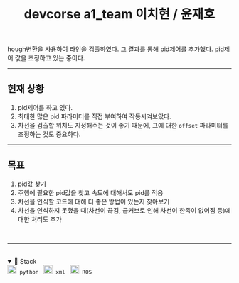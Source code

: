 <div align="center">

 <br>
   
# devcorse a1_team 이치현 / 윤재호

</div>

<br>

hough변환을 사용하여 라인을 검출하였다. 그 결과를 통해 pid제어를 추가했다. pid제어 값을 조정하고 있는 중이다.

---

## 현재 상황
1. pid제어를 하고 있다.
2. 최대한 많은 pid 파라미터를 직접 부여하여 작동시켜보았다.
3. 차선을 검출할 위치도 지정해주는 것이 좋기 때문에, 그에 대한 `offset` 파라미터를 조정하는 것도 중요하다.

---

## 목표
1. pid값 찾기
2. 주행에 필요한 pid값을 찾고 속도에 대해서도 pid를 적용
3. 차선을 인식할 코드에 대해 더 좋은 방법이 있는지 찾아보기
4. 차선을 인식하지 못했을 때(차선이 끊김, 급커브로 인해 차선이 한족이 없어짐 등)에 대한 처리도 추가 

<br>

---


<br>

<details open>
   <summary>🚀 Stack</summary>
<code><img alt = "3.1 Python" height="20" src="https://cdn.icon-icons.com/icons2/2699/PNG/512/pytorch_logo_icon_170820.png"> python </code>
<code><img alt = "3.1 Python" height="20" src="https://cdn.icon-icons.com/icons2/171/PNG/512/xml_23331.png"> xml </code>
<code><img alt = "3.1 Python" height="20" src="https://cdn.icon-icons.com/icons2/665/PNG/512/robot_icon-icons.com_60269.png"> ROS </code> 
</details>
 
<!-- xycar_ws 파일 다운로드 링크
https://drive.google.com/drive/folders/14LWo5XMtEs9XdGgKs_X4Z2-8SkvMUuMs?usp=sharing --> 

